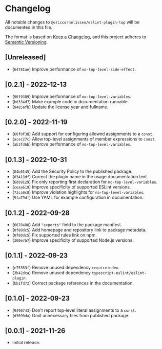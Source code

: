 # Changelog

All notable changes to `@ericcornelissen/eslint-plugin-top` will be documented
in this file.

The format is based on [Keep a Changelog], and this project adheres to [Semantic
Versioning].

## [Unreleased]

- (`64781ae`) Improve performance of `no-top-level-side-effect`.

## [0.2.1] - 2022-12-13

- (`90f9389`) Improve performance of `no-top-level-variables`.
- (`bd334d7`) Make example code in documentation runnable.
- (`9485afb`) Update the license year and fullname.

## [0.2.0] - 2022-11-19

- (`60f0f38`) Add support for configuring allowed assignments to a `const`.
- (`acec27c`) Allow top-level assignments of member expressions to `const`.
- (`ab3fd6b`) Improve performance of `no-top-level-variables`.

## [0.1.3] - 2022-10-31

- (`84b0145`) Add the Security Policy to the published package.
- (`03418df`) Correct the plugin name in the usage documentation text.
- (`6d89129`) Fix only reporting first declaration for `no-top-level-variables`.
- (`ceaa619`) Improve specificity of supported ESLint versions.
- (`73ca9c0`) Improve violation highlights for `no-top-level-variables`.
- (`9fa79df`) Use YAML for example configuration in documentation.

## [0.1.2] - 2022-09-28

- (`6670488`) Add `"exports"` field to the package manifest.
- (`0f80dc5`) Add homepage and repository link to package metadata.
- (`0f80dc5`) Fix supported rules link on npm.
- (`300e7b7`) Improve specificity of supported Node.js versions.

## [0.1.1] - 2022-09-23

- (`e75383f`) Remove unused dependency `requireindex`.
- (`3b42dca`) Remove unused dependency `typescript-eslint/eslint-plugin`.
- (`bb1fd72`) Correct package references in the documentation.

## [0.1.0] - 2022-09-23

- (`9490743`) Don't report top-level literal assignments to a `const`.
- (`d3690da`) Omit unnecessary files from published package.

## [0.0.1] - 2021-11-26

- Initial release.

[keep a changelog]: https://keepachangelog.com/en/1.0.0/
[semantic versioning]: https://semver.org/spec/v2.0.0.html
